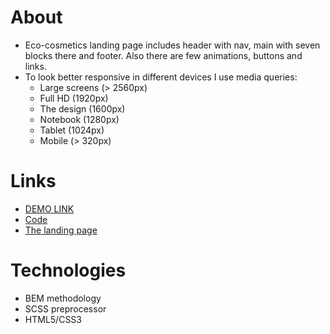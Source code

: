 # About
- Eco-cosmetics landing page includes header with nav, main with seven blocks there and footer. Also there are few animations, buttons and links.
- To look better responsive in different devices I use media queries:
    - Large screens (> 2560px)
    - Full HD (1920px)
    - The design (1600px)
    - Notebook (1280px)
    - Tablet (1024px)
    - Mobile (> 320px)

# Links
- [DEMO LINK](https://yurasokal.github.io/Eco_cosmetics/)
- [Code](https://github.com/mate-academy/Eco_cosmetics/pull/39/files)
- [The landing page](https://www.figma.com/file/Fz588JKGuPS2Bk21De4KE5/brand_of_eco-cosmetics-(Edit)?node-id=1%3A2)

# Technologies
- BEM methodology
- SCSS preprocessor
- HTML5/CSS3

